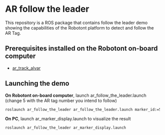 # AR follow the leader
This repository is a ROS package that contains follow the leader demo showing the capabilities of  the Robotont platform to detect and follow the AR Tag.

## Prerequisites installed on the Robotont on-board computer
 * [ar_track_alvar](http://wiki.ros.org/ar_track_alvar)

## Launching the demo
**On Robotont on-board computer**, launch ar_follow_the_leader.launch (change 5 with the AR tag number you intend to follow)<br/>
```bash
roslaunch ar_follow_the_leader ar_follow_the_leader.launch marker_id:=5
```

**On PC**, launch ar_marker_display.launch to visualize the result<br/>
```bash
roslaunch ar_follow_the_leader ar_marker_display.launch
```